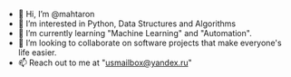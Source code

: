 - 👋 Hi, I’m @mahtaron
- 👀 I’m interested in Python, Data Structures and Algorithms
- 🌱 I’m currently learning "Machine Learning" and "Automation".
- 💞️ I’m looking to collaborate on software projects that make everyone's life easier.
- 📫 Reach out to me at "usmailbox@yandex.ru"
